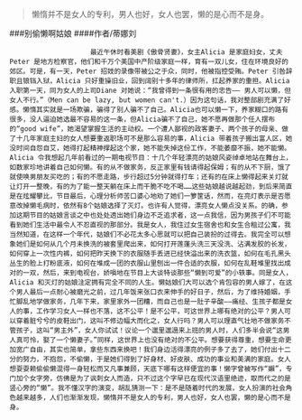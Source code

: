 > 懒惰并不是女人的专利，男人也好，女人也罢，懒的是心而不是身。

###别偷懒啊姑娘
####作者/蒂娜刘

						最近午休时看美剧《傲骨贤妻》，女主Alicia 是家庭妇女，丈夫Peter 是地方检察官，他们和千万个美国中产阶级家庭一样，育有一双儿女，住在环境良好的郊区。可是，有一天，Peter 招妓的录像带被公之于众，同时，他被指控受贿。Peter 引咎辞职且锒铛入狱，Alicia 只好重操旧业，回到阔别十多年的律师所，扛起养家的重担。Alicia 入职第一天，同为女人的上司Diane 对她说：“我曾得到一条很有用的忠告—— 男人可以懒，但女人不行。”（Men can be lazy, but women can't.）因为这句话，我对整部剧充满了好感。懒惰其实就是一场欺骗，骗得了别人骗不了自己。Alicia也可以懒一下，养家糊口的路有很多，没人逼迫她选最不容易的这一条，但Alicia骗不了自己，她不愿再做那个任人摆布的“good wife”，她渴望掌握生活的主动权。一个遭人鄙视的政客妻子、两个孩子的母亲、做了十几年家庭主妇的女人想要重返职场可不是那么容易的事，Alicia 带着孩子搬出富人区，她没时间自怨自艾，她得打起精神撑起这个家，她不能失掉这份工作，不能萎靡不振，她不能懒。Alicia 令我想起几年前看过的一期电视节目：十几个年轻漂亮的姑娘风姿绰卓地站在舞台上，如数家珍地讲着自己如何懒。有的从不做家务，反正家里有钱请得起保姆；有的从不下厨，饿了就使唤男朋友买吃的；有的不愿走路，步行超过5分钟就得打车；还有的在床上懒得起来关灯就让灯开一整晚，有的为了能一整天躺在床上而干脆不吃不喝……这些姑娘越说越起劲，到后来简直是在炫耀攀比，节目最后，心理分析师苦口婆心地劝了她们一箩筐话，然而，在亮灯表示是否愿意改掉懒毛病时，依然有8个姑娘选择了灭灯。也许有人觉得，漂亮女人懒点没关系。的确，参加这期节目的姑娘言谈之中也处处透出她们身边不乏追求者，这一点我信，因为男孩子们不可能看到她们生活中最令人不忍直视的那部分。我是女人，我住过女生宿舍也和女生合租过公寓，我当然知道，在这样一个年代，姑娘们不必花太多心思就可以把自己装扮的过得去。我完全可以想象她们是如何从几个月未换洗的被套里爬出来，如何打开莲蓬头洗三天没洗、沾满发胶的长发，如何穿上一次性内裤，如何把昨天换下的衣服随手丢进已经快溢出来的洗衣篮，如何在毛孔黑头丛生的脸上打粉底液，如何在堆成一团的衣服山里刨出一件合适的衣服，如何在乱鞋堆里找出成对的一双，然后，来到电视台，娇嗔地在节目上大谈特谈那些“懒到可爱”的小轶事。同是女人，Alicia 和灭灯的姑娘注定拥有完全不同的人生。懒姑娘们大可以选个肯包容的男人嫁了，在这个男人最后一点耐心被磨光之前，过几年饭来张口衣来伸手的好日子，然后，为了维持婚姻，手忙脚乱地学做家务，几年下来，家里家外一团糟，而自己也是一肚子辛酸——痛经、生孩子都是女人的事，工作学习女人一样也不落，这不公平！是不公平，可这世界上哪有绝对的公平？男人可以穿着脏兮兮的皮鞋出门，这叫不修边幅大而化之，女人行吗？男人可以理直气壮地不做家务不管孩子，这叫“男主外”，女人你试试！议论一个邋里邋遢来上班的男人时，人们多半会说“这男人真可怜，娶了一个懒妻子。”同样，这世界上也没有绝对的不公平。想要获得尊重，想要生命更加宽广自由，其实也简单，拿些东西来换吧！我们身边活得漂亮的例子多了去了，她们付出十二分的努力，不抱怨，不偷懒，于是她们得到了好身材、好皮肤、成功的事业和美满的家庭。女人想耍耍赖偷偷懒混得一身轻松而又凡事兼顾，天底下哪有这样便宜的事！懒字曾被写作“嬾”，专门加个女字旁，仿佛是为了讽刺女人而造，只不过这个字早已在现代汉语里绝迹，取而代之的是竖心旁的“懒”。我不懂汉字的演变，胡乱猜测一下：是不是随着时代的发展，女人扮演的社会角色越来越多，人们也渐渐发现，懒惰并不是女人的专利，男人也好，女人也罢，懒的是心而不是身。			  		